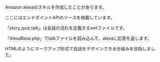 Amazon alexaのスキルを作成したことがあります。

ここにはエンドポイントAPIのソースを掲載しています。

「story_quiz.talk」は会話の流れを定義するxmlファイルです。

「AlexaBase.php」でtalkファイルを読み込んで、alexaに応答を返します。

HTMLのようにマークアップ形式で会話をデザインできる仕組みを目指しました。

